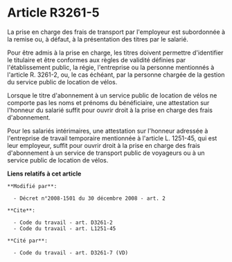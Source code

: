 # Article R3261-5

La prise en charge des frais de transport par l'employeur est subordonnée à la remise ou, à défaut, à la présentation des
titres par le salarié. 

Pour être admis à la prise en charge, les titres doivent permettre d'identifier le titulaire et être conformes aux règles de
validité définies par l'établissement public, la régie, l'entreprise ou la personne mentionnés à l'article R. 3261-2, ou, le
cas échéant, par la personne chargée de la gestion du service public de location de vélos. 

Lorsque le titre d'abonnement à un service public de location de vélos ne comporte pas les noms et prénoms du bénéficiaire,
une attestation sur l'honneur du salarié suffit pour ouvrir droit à la prise en charge des frais d'abonnement. 

Pour les salariés intérimaires, une attestation sur l'honneur adressée à l'entreprise de travail temporaire mentionnée à
l'article L. 1251-45, qui est leur employeur, suffit pour ouvrir droit à la prise en charge des frais d'abonnement à un
service de transport public de voyageurs ou à un service public de location de vélos.

**Liens relatifs à cet article**

	**Modifié par**:

	  - Décret n°2008-1501 du 30 décembre 2008 - art. 2

	**Cite**:

	  - Code du travail - art. D3261-2
	  - Code du travail - art. L1251-45

	**Cité par**:

	  - Code du travail - art. D3261-7 (VD)
